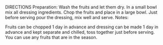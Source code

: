DIRECTIONS
Preparation: Wash the fruits and let them dry.
In a small bowl mix all dressing ingredients.
Chop the fruits and place in a large bowl.
Just before serving pour the dressing, mix well and serve.
Notes:

Fruits can be chopped 1 day in advance and dressing can be made 1 day in advance and kept separate and chilled, toss together just before serving.
You can use any fruits that are in the season.